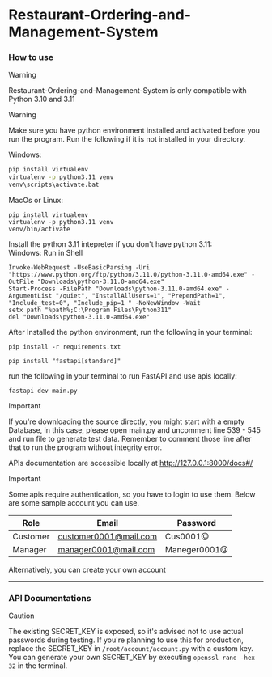# Restaurant-Ordering-and-Management-System
### How to use
> [!WARNING]
Restaurant-Ordering-and-Management-System is only compatible with Python 3.10 and 3.11

>[!WARNING]
Make sure you have python environment installed and activated before you run the program. Run the following if it is not installed in your directory.

Windows:
```bash
pip install virtualenv
virtualenv -p python3.11 venv
venv\scripts\activate.bat
```

MacOs or Linux:
```shell
pip install virtualenv
virtualenv -p python3.11 venv
venv/bin/activate
```

Install the python 3.11 intepreter if you don't have python 3.11:\
Windows: Run in Shell
```shell
Invoke-WebRequest -UseBasicParsing -Uri "https://www.python.org/ftp/python/3.11.0/python-3.11.0-amd64.exe" -OutFile "Downloads\python-3.11.0-amd64.exe"
Start-Process -FilePath "Downloads\python-3.11.0-amd64.exe" -ArgumentList "/quiet", "InstallAllUsers=1", "PrependPath=1", "Include_test=0", "Include_pip=1 " -NoNewWindow -Wait
setx path "%path%;C:\Program Files\Python311"
del "Downloads\python-3.11.0-amd64.exe"
```

After Installed the python environment, run the following in your terminal:
```
pip install -r requirements.txt

pip install "fastapi[standard]"
```

run the following in your terminal to run FastAPI and use apis locally:
```
fastapi dev main.py
```

> [!IMPORTANT]
If you're downloading the source directly, you might start with a empty Database, in this case, please open main.py and uncomment line 539 - 545 and run file to generate test data. Remember to comment those line after that to run the program without integrity error.

APIs documentation are accessible locally at http://127.0.0.1:8000/docs#/

> [!IMPORTANT]
Some apis require authentication, so you have to login to use them. Below are some sample account you can use.


Role|Email|Password
-|-|-
Customer|customer0001@mail.com|Cus0001@
Manager|manager0001@mail.com|Maneger0001@

Alternatively, you can create your own account
***


### API Documentations

> [!CAUTION]
> The existing SECRET_KEY is exposed, so it's advised not to use actual passwords during testing. If you're planning to use this for production, replace the SECRET_KEY in `/root/account/account.py` with a custom key. You can generate your own SECRET_KEY by executing `openssl rand -hex 32` in the terminal.

